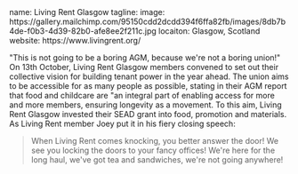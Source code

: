 <section src='project.html'>
name: Living Rent Glasgow
tagline: 
image: https://gallery.mailchimp.com/95150cdd2dcdd394f6ffa82fb/images/8db7b4de-f0b3-4d39-82b0-afe8ee2f211c.jpg
locaiton: Glasgow, Scotland
website: https://www.livingrent.org/

"This is not going to be a boring AGM, because we're not a boring union!" On 13th October, Living Rent Glasgow members convened to set out their collective vision for building tenant power in the year ahead. The union aims to be accessible for as many people as possible, stating in their AGM report that food and childcare are "an integral part of enabling access for more and more members, ensuring longevity as a movement. To this aim, Living Rent Glasgow invested their SEAD grant into food, promotion and materials. As Living Rent member Joey put it in his fiery closing speech:
 
> When Living Rent comes knocking, you better answer the door! We see
you locking the doors to your fancy offices! We're here for the long haul,
we've got tea and sandwiches, we're not going anywhere!

</section>